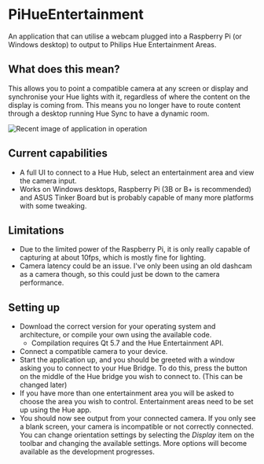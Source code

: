 # PiHueEntertainment
An application that can utilise a webcam plugged into a Raspberry Pi (or Windows desktop) to output to Philips Hue Entertainment Areas.

## What does this mean?
This allows you to point a compatible camera at any screen or display and synchronise your Hue lights with it, regardless of where the content on the display is coming from. This means you no longer have to route content through a desktop running Hue Sync to have a dynamic room.

![Recent image of application in operation](https://giant.gfycat.com/SplendidPleasedEagle.gif)

## Current capabilities
* A full UI to connect to a Hue Hub, select an entertainment area and view the camera input.
* Works on Windows desktops, Raspberry Pi (3B or B+ is recommended) and ASUS Tinker Board but is probably capable of many more platforms with some tweaking.

## Limitations
* Due to the limited power of the Raspberry Pi, it is only really capable of capturing at about 10fps, which is mostly fine for lighting.
* Camera latency could be an issue. I've only been using an old dashcam as a camera though, so this could just be down to the camera performance.

## Setting up
* Download the correct version for your operating system and architecture, or compile your own using the available code.
  * Compilation requires Qt 5.7 and the Hue Entertainment API.
* Connect a compatible camera to your device.
* Start the application up, and you should be greeted with a window asking you to connect to your Hue Bridge. To do this, press the button on the middle of the Hue bridge you wish to connect to. (This can be changed later)
* If you have more than one entertainment area you will be asked to choose the area you wish to control. Entertainment areas need to be set up using the Hue app.
* You should now see output from your connected camera. If you only see a blank screen, your camera is incompatible or not correctly connected. You can change orientation settings by selecting the *Display* item on the toolbar and changing the available settings. More options will become available as the development progresses.
